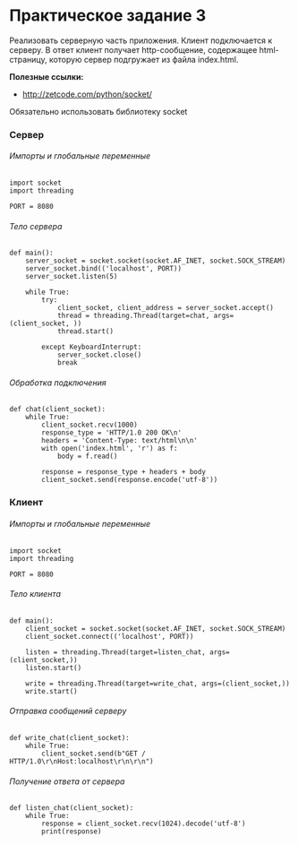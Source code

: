 # Практическое задание 3

Реализовать серверную часть приложения. Клиент подключается к серверу. В ответ
клиент получает http-сообщение, содержащее html-страницу, которую сервер
подгружает из файла index.html.

**Полезные ссылки:**
- http://zetcode.com/python/socket/

Обязательно использовать библиотеку socket


### Сервер

###### Импорты и глобальные переменные

```
import socket
import threading
    
PORT = 8080
```

###### Тело сервера

```
def main():
    server_socket = socket.socket(socket.AF_INET, socket.SOCK_STREAM)
    server_socket.bind(('localhost', PORT))
    server_socket.listen(5)

    while True:
        try:
            client_socket, client_address = server_socket.accept()
            thread = threading.Thread(target=chat, args=(client_socket, ))
            thread.start()

        except KeyboardInterrupt:
            server_socket.close()
            break
```

###### Обработка подключения

```
def chat(client_socket):
    while True:
        client_socket.recv(1000)
        response_type = 'HTTP/1.0 200 OK\n'
        headers = 'Content-Type: text/html\n\n'
        with open('index.html', 'r') as f:
            body = f.read()

        response = response_type + headers + body
        client_socket.send(response.encode('utf-8'))
```

### Клиент

###### Импорты и глобальные переменные

```
import socket
import threading
    
PORT = 8080
```


###### Тело клиента

```
def main():
    client_socket = socket.socket(socket.AF_INET, socket.SOCK_STREAM)
    client_socket.connect(('localhost', PORT))

    listen = threading.Thread(target=listen_chat, args=(client_socket,))
    listen.start()

    write = threading.Thread(target=write_chat, args=(client_socket,))
    write.start()

```

###### Отправка сообщений серверу

```
def write_chat(client_socket):
    while True:
        client_socket.send(b"GET / HTTP/1.0\r\nHost:localhost\r\n\r\n")
```

###### Получение ответа от сервера

```
def listen_chat(client_socket):
    while True:
        response = client_socket.recv(1024).decode('utf-8')
        print(response)
```
